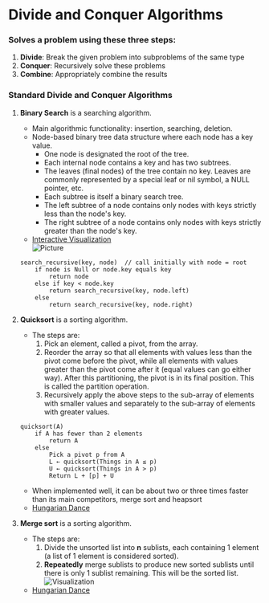# Divide and Conquer Algorithms

### Solves a problem using these three steps:
1. __Divide__: Break the given problem into subproblems of the same type
2. __Conquer__: Recursively solve these problems
3. __Combine__: Appropriately combine the results

### Standard Divide and Conquer Algorithms
1. **Binary Search** is a searching algorithm. 
	+ Main algorithmic functionality: insertion, searching, deletion.  
	+ Node-based binary tree data structure where each node has a key value.  
		+ One node is designated the root of the tree.
		+ Each internal node contains a key and has two subtrees.
		+ The leaves (final nodes) of the tree contain no key. Leaves are commonly represented by a special leaf or nil symbol, a NULL pointer, etc.
		+ Each subtree is itself a binary search tree.
		+ The left subtree of a node contains only nodes with keys strictly less than the node's key.
		+ The right subtree of a node contains only nodes with keys strictly greater than the node's key.  
	+ [Interactive Visualization](https://www.cs.usfca.edu/~galles/visualization/BST.html)  
	![Picture](http://programminggeeks.com/wp-content/uploads/2014/01/nodes-in-binary-search-tree.png)  
	```
	search_recursive(key, node)  // call initially with node = root  
	    if node is Null or node.key equals key  
	        return node  
	    else if key < node.key  
	        return search_recursive(key, node.left)  
	    else  
	        return search_recursive(key, node.right)  
	```
2. **Quicksort** is a sorting algorithm.  
	+ The steps are:
		1. Pick an element, called a pivot, from the array.  
		2. Reorder the array so that all elements with values less than the pivot come before the pivot, while all elements with values greater than the pivot come after it (equal values can go either way). After this partitioning, the pivot is in its final position. This is called the partition operation.  
		3. Recursively apply the above steps to the sub-array of elements with smaller values and separately to the sub-array of elements with greater values.  
	```
	quicksort(A)  
		if A has fewer than 2 elements  
			return A  
		else  
			Pick a pivot p from A  
			L ← quicksort(Things in A ≤ p)  
			U ← quicksort(Things in A > p)  
			Return L + [p] + U
	```
	
	+ When implemented well, it can be about two or three times faster than its main competitors, merge sort and heapsort
	+ [Hungarian Dance](https://www.youtube.com/watch?v=ywWBy6J5gz8)
3. **Merge sort** is a sorting algorithm.  
	+ The steps are:
		1. Divide the unsorted list into __n__ sublists, each containing 1 element (a list of 1 element is considered sorted).
		2. __Repeatedly__ merge sublists to produce new sorted sublists until there is only 1 sublist remaining. This will be the sorted list.  
	![Visualization](http://upload.wikimedia.org/wikipedia/commons/c/cc/Merge-sort-example-300px.gif)  
	+ [Hungarian Dance](https://www.youtube.com/watch?v=XaqR3G_NVoo)
